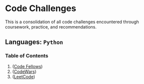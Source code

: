 # Code Challenges

This is a consolidation of all code challenges encountered through coursework, practice, and recommendations.

## Languages: `Python`

### Table of Contents

1. ([Code Fellows](./CodeFellows/README.md))
1. ([CodeWars](./CodeWars/README.md))
1. ([LeetCode](./LeetCode/README.md))
